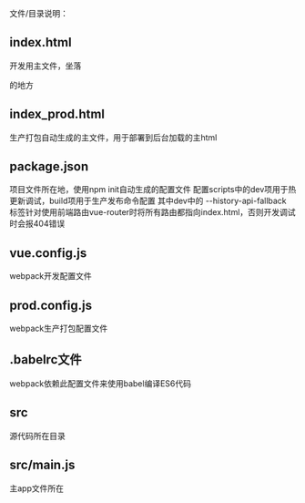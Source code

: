 文件/目录说明：

## index.html
开发用主文件，坐落<div id="app">的地方

## index_prod.html
生产打包自动生成的主文件，用于部署到后台加载的主html

## package.json
项目文件所在地，使用npm init自动生成的配置文件
配置scripts中的dev项用于热更新调试，build项用于生产发布命令配置
其中dev中的 --history-api-fallback 标签针对使用前端路由vue-router时将所有路由都指向index.html，否则开发调试时会报404错误

## vue.config.js
webpack开发配置文件

## prod.config.js
webpack生产打包配置文件

## .babelrc文件
webpack依赖此配置文件来使用babel编译ES6代码

## src
源代码所在目录

## src/main.js
主app文件所在

